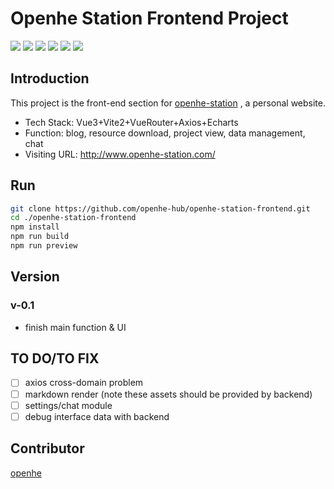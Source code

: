 # Openhe Station Frontend Project
![](https://img.shields.io/badge/lang-Vue3-lightgreen.svg?style=flat)
![](https://img.shields.io/badge/build-Vite-8678fe.svg?style=flat)
![](https://img.shields.io/badge/ui-ElementPlus-cyan.svg?style=flat)
![](https://img.shields.io/badge/plugin-VueRouter-red.svg?style=flat)
![](https://img.shields.io/badge/plugin-Axios-red.svg?style=flat)
![](https://img.shields.io/badge/plugin-ECharts-red.svg?style=flat)

## Introduction
This project is the front-end section for [openhe-station](http://www.openhe-station.com/)
, a personal website.  
* Tech Stack: Vue3+Vite2+VueRouter+Axios+Echarts
* Function: blog, resource download, project view, data management, chat
* Visiting URL: http://www.openhe-station.com/
## Run
```bash
git clone https://github.com/openhe-hub/openhe-station-frontend.git
cd ./openhe-station-frontend
npm install
npm run build
npm run preview
```
## Version
### v-0.1
* finish main function & UI 
## TO DO/TO FIX
- [ ] axios cross-domain problem
- [ ] markdown render (note these assets should be provided by backend)
- [ ] settings/chat module
- [ ] debug interface data with backend
## Contributor
[openhe](https://github.com/openhe-hub)